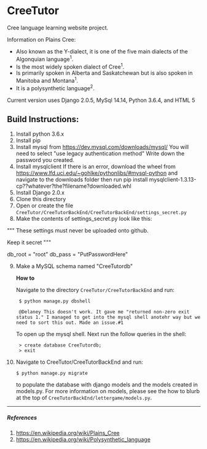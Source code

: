 # CreeTutor

Cree language learning website project.

Information on Plains Cree:
  * Also known as the Y-dialect, it is one of the five main dialects of the Algonquian language<sup>1</sup>.
  * Is the most widely spoken dialect of Cree<sup>1</sup>.
  * Is primarily spoken in Alberta and Saskatchewan but is also spoken in Manitoba and Montana<sup>1</sup>.
  * It is a polysynthetic language<sup>2</sup>.

Current version uses Django 2.0.5, MySql 14.14, Python 3.6.4, and HTML 5

## Build Instructions:
1. Install python 3.6.x
2. Install pip
3. Install mysql from https://dev.mysql.com/downloads/mysql/
You will need to select "use legacy authentication method"
Write down the password you created.
4. Install mysqlclient
If there is an error, download the wheel from https://www.lfd.uci.edu/~gohlke/pythonlibs/#mysql-python and navigate to the downloads folder then run pip install mysqlclient-1.3.13-cp??whatever?the?filename?downloaded.whl
5. Install Django 2.0.x
6. Clone this directory
7. Open or create the file `CreeTutor/CreeTutorBackEnd/CreeTutorBackEnd/settings_secret.py`
8. Make the contents of settings_secret.py look like this:

"""
These settings must never be uploaded onto github.

Keep it secret
"""

db_root = "root"
db_pass = "PutPasswordHere"

9. Make a MySQL schema named "CreeTutordb"

   **How to**

   Navigate to the directory `CreeTutor/CreeTutorBackEnd` and run:

        $ python manage.py dbshell

        @Delaney This doesn't work. It gave me "returned non-zero exit status 1." I managed to get into the mysql shell anotehr way but we need to sort this out. Made an issue.#1

   To open up the mysql shell. Next run the follow queries in the shell:

        > create database CreeTutordb;
        > exit

11. Navigate to CreeTutor/CreeTutorBackEnd and run:

        $ python manage.py migrate

    to populate the database with django models and the models created in models.py. For more information
    on models, please see the how to blurb at the top of `CreeTutorBackEnd/lettergame/models.py`.
 ---

##### References
  1. https://en.wikipedia.org/wiki/Plains_Cree
  2. https://en.wikipedia.org/wiki/Polysynthetic_language
